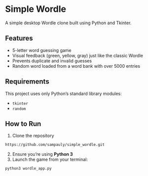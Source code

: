 # Simple Wordle 

A simple desktop Wordle clone built using Python and Tkinter.

## Features

- 5-letter word guessing game
- Visual feedback (green, yellow, gray) just like the classic Wordle
- Prevents duplicate and invalid guesses
- Random word loaded from a word bank with over 5000 entries

## Requirements

This project uses only Python’s standard library modules:

- `tkinter`
- `random`

## How to Run

1. Clone the repository 
```bash
https://github.com/sampauly/simple_wordle.git
```
2. Ensure you’re using **Python 3**
3. Launch the game from your terminal:
```bash
python3 wordle_app.py
```